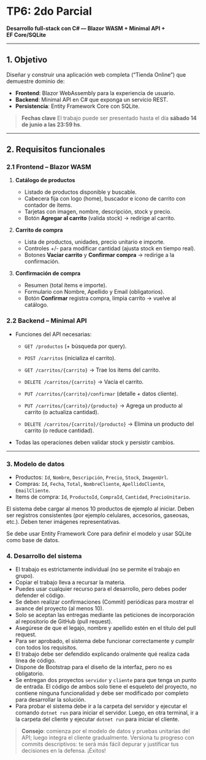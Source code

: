 # TP6: 2do Parcial
**Desarrollo full‑stack con C# — Blazor WASM + Minimal API + EF Core/SQLite**

---

## 1. Objetivo

Diseñar y construir una aplicación web completa (“Tienda Online”) que demuestre dominio de:

* **Frontend**: Blazor WebAssembly para la experiencia de usuario.  
* **Backend**:  Minimal API en C# que exponga un servicio REST.  
* **Persistencia**: Entity Framework Core con SQLite.  

> **Fechas clave**
> El trabajo puede ser presentado hasta el día **sábado 14 de junio a las 23:59 hs**. 

---

## 2. Requisitos funcionales

### 2.1 Frontend – Blazor WASM

1. **Catálogo de productos**  
   * Listado de productos disponible y buscable.  
   * Cabecera fija con logo (home), buscador e ícono de carrito con contador de ítems.  
   * Tarjetas con imagen, nombre, descripción, stock y precio.  
   * Botón **Agregar al carrito** (valida stock) → redirige al carrito.  

2. **Carrito de compra**  
   * Lista de productos, unidades, precio unitario e importe.  
   * Controles +/- para modificar cantidad (ajusta stock en tiempo real).  
   * Botones **Vaciar carrito** y **Confirmar compra** → redirige a la confirmación.  

3. **Confirmación de compra**  
   * Resumen (total ítems e importe).  
   * Formulario con Nombre, Apellido y Email (obligatorios).  
   * Botón **Confirmar** registra compra, limpia carrito → vuelve al catálogo.  

### 2.2 Backend – Minimal API

* Funciones del API necesarias:  
  * `GET /productos` (+ búsqueda por query).  

  * `POST /carritos` (inicializa el carrito).
  * `GET /carritos/{carrito}` → Trae los ítems del carrito.  
  * `DELETE /carritos/{carrito}` → Vacía el carrito.
  * `PUT /carritos/{carrito}/confirmar` (detalle + datos cliente).  

  * `PUT /carritos/{carrito}/{producto}` → Agrega un producto al carrito (o actualiza cantidad).  
  * `DELETE /carritos/{carrito}/{producto}` → Elimina un producto del carrito (o reduce cantidad).

* Todas las operaciones deben validar stock y persistir cambios.  

---

### 3. Modelo de datos
  * Productos: `Id`, `Nombre`, `Descripción`, `Precio`, `Stock`, `ImagenUrl`.
  * Compras: `Id`, `Fecha`, `Total`, `NombreCliente`, `ApellidoCliente`, `EmailCliente`.
  * Items de compra: `Id`, `ProductoId`, `CompraId`, `Cantidad`, `PrecioUnitario`.

  El sistema debe cargar al menos 10 productos de ejemplo al iniciar.
  Deben ser registros consistentes (por ejemplo celulares, accesorios, gaseosas, etc.).
  Deben tener imágenes representativas.

  Se debe usar Entity Framework Core para definir el modelo y usar SQLite como base de datos.

### 4. Desarrollo del sistema
* El trabajo es estrictamente individual (no se permite el trabajo en grupo).
* Copiar el trabajo lleva a recursar la materia.
* Puedes usar cualquier recurso para el desarrollo, pero debes poder defender el código.
* Se deben realizar confirmaciones (Commit) periódicas para mostrar el avance del proyecto (al menos 10).
* Solo se aceptan las entregas mediante las peticiones de incorporación al repositorio de GitHub (pull request).
* Asegúrese de que el legajo, nombre y apellido estén en el título del pull request.
* Para ser aprobado, el sistema debe funcionar correctamente y cumplir con todos los requisitos.
* El trabajo debe ser defendido explicando oralmente qué realiza cada línea de código.
* Dispone de Bootstrap para el diseño de la interfaz, pero no es obligatorio. 
* Se entregan dos proyectos `servidor` y `cliente` para que tenga un punto de entrada. El código de ambos solo tiene el esqueleto del proyecto, no contiene ninguna funcionalidad y debe ser modificado por completo para desarrollar la solución. 
* Para probar el sistema debe ir a la carpeta del servidor y ejecutar el comando `dotnet run` para iniciar el servidor. Luego, en otra terminal, ir a la carpeta del cliente y ejecutar `dotnet run` para iniciar el cliente.


> **Consejo**: comienza por el modelo de datos y pruebas unitarias del API; luego integra el cliente gradualmente. Versiona tu progreso con commits descriptivos: te será más fácil depurar y justificar tus decisiones en la defensa. ¡Éxitos!
